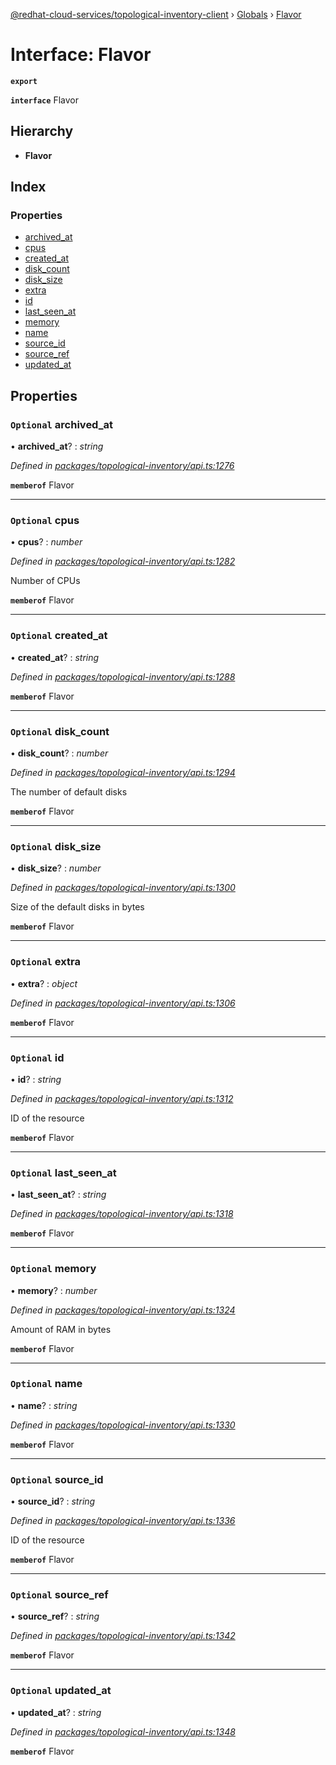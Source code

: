 [@redhat-cloud-services/topological-inventory-client](../README.md) › [Globals](../globals.md) › [Flavor](flavor.md)

# Interface: Flavor

**`export`** 

**`interface`** Flavor

## Hierarchy

* **Flavor**

## Index

### Properties

* [archived_at](flavor.md#optional-archived_at)
* [cpus](flavor.md#optional-cpus)
* [created_at](flavor.md#optional-created_at)
* [disk_count](flavor.md#optional-disk_count)
* [disk_size](flavor.md#optional-disk_size)
* [extra](flavor.md#optional-extra)
* [id](flavor.md#optional-id)
* [last_seen_at](flavor.md#optional-last_seen_at)
* [memory](flavor.md#optional-memory)
* [name](flavor.md#optional-name)
* [source_id](flavor.md#optional-source_id)
* [source_ref](flavor.md#optional-source_ref)
* [updated_at](flavor.md#optional-updated_at)

## Properties

### `Optional` archived_at

• **archived_at**? : *string*

*Defined in [packages/topological-inventory/api.ts:1276](https://github.com/RedHatInsights/javascript-clients/blob/master/packages/topological-inventory/api.ts#L1276)*

**`memberof`** Flavor

___

### `Optional` cpus

• **cpus**? : *number*

*Defined in [packages/topological-inventory/api.ts:1282](https://github.com/RedHatInsights/javascript-clients/blob/master/packages/topological-inventory/api.ts#L1282)*

Number of CPUs

**`memberof`** Flavor

___

### `Optional` created_at

• **created_at**? : *string*

*Defined in [packages/topological-inventory/api.ts:1288](https://github.com/RedHatInsights/javascript-clients/blob/master/packages/topological-inventory/api.ts#L1288)*

**`memberof`** Flavor

___

### `Optional` disk_count

• **disk_count**? : *number*

*Defined in [packages/topological-inventory/api.ts:1294](https://github.com/RedHatInsights/javascript-clients/blob/master/packages/topological-inventory/api.ts#L1294)*

The number of default disks

**`memberof`** Flavor

___

### `Optional` disk_size

• **disk_size**? : *number*

*Defined in [packages/topological-inventory/api.ts:1300](https://github.com/RedHatInsights/javascript-clients/blob/master/packages/topological-inventory/api.ts#L1300)*

Size of the default disks in bytes

**`memberof`** Flavor

___

### `Optional` extra

• **extra**? : *object*

*Defined in [packages/topological-inventory/api.ts:1306](https://github.com/RedHatInsights/javascript-clients/blob/master/packages/topological-inventory/api.ts#L1306)*

**`memberof`** Flavor

___

### `Optional` id

• **id**? : *string*

*Defined in [packages/topological-inventory/api.ts:1312](https://github.com/RedHatInsights/javascript-clients/blob/master/packages/topological-inventory/api.ts#L1312)*

ID of the resource

**`memberof`** Flavor

___

### `Optional` last_seen_at

• **last_seen_at**? : *string*

*Defined in [packages/topological-inventory/api.ts:1318](https://github.com/RedHatInsights/javascript-clients/blob/master/packages/topological-inventory/api.ts#L1318)*

**`memberof`** Flavor

___

### `Optional` memory

• **memory**? : *number*

*Defined in [packages/topological-inventory/api.ts:1324](https://github.com/RedHatInsights/javascript-clients/blob/master/packages/topological-inventory/api.ts#L1324)*

Amount of RAM in bytes

**`memberof`** Flavor

___

### `Optional` name

• **name**? : *string*

*Defined in [packages/topological-inventory/api.ts:1330](https://github.com/RedHatInsights/javascript-clients/blob/master/packages/topological-inventory/api.ts#L1330)*

**`memberof`** Flavor

___

### `Optional` source_id

• **source_id**? : *string*

*Defined in [packages/topological-inventory/api.ts:1336](https://github.com/RedHatInsights/javascript-clients/blob/master/packages/topological-inventory/api.ts#L1336)*

ID of the resource

**`memberof`** Flavor

___

### `Optional` source_ref

• **source_ref**? : *string*

*Defined in [packages/topological-inventory/api.ts:1342](https://github.com/RedHatInsights/javascript-clients/blob/master/packages/topological-inventory/api.ts#L1342)*

**`memberof`** Flavor

___

### `Optional` updated_at

• **updated_at**? : *string*

*Defined in [packages/topological-inventory/api.ts:1348](https://github.com/RedHatInsights/javascript-clients/blob/master/packages/topological-inventory/api.ts#L1348)*

**`memberof`** Flavor
